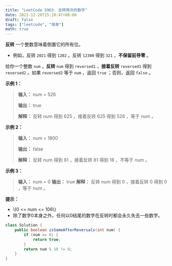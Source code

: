 ```yaml
---
title: "LeetCode 5963. 反转两次的数字"
date: 2021-12-26T15:10:47+08:00
draft: false
tags: ["leetcode", "简单"]
math: true
---
```


**反转** 一个整数意味着倒置它的所有位。

- 例如，反转 `2021` 得到 `1202` 。反转 `12300` 得到 `321` ，**不保留前导零** 。

给你一个整数 `num` ，**反转** `num` 得到 `reversed1` ，**接着反转** `reversed1` 得到 `reversed2` 。如果 `reversed2` 等于 `num` ，返回 `true` ；否则，返回 `false` 。

<!--more-->

**示例 1：**

> **输入：** num = 526
> 
> **输出：** true
> 
> **解释：** 反转 num 得到 625 ，接着反转 625 得到 526 ，等于 num 。

**示例 2：**

> **输入：** num = 1800
> 
> **输出：** false
> 
> **解释：** 反转 num 得到 81 ，接着反转 81 得到 18 ，不等于 num 。

**示例 3：**

> **输入：** num = 0
> **输出：** true
> **解释：** 反转 num 得到 0 ，接着反转 0 得到 0 ，等于 num 。

**提示：**

- \\(0 <= num <= 106\\)
- 除了数字0本身之外，任何以0结尾的数字在反转时都会永久失去一些数字。

```java
class Solution {
    public boolean isSameAfterReversals(int num) {
        if (num == 0) {
            return true;
        }
        return num % 10 != 0;
    }
}
```
